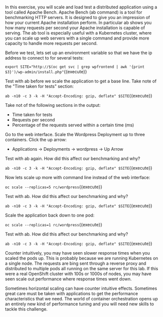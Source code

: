 In this exercise, you will scale and load test a distributed application using a tool called Apache Bench. Apache Bench (ab command) is a tool for benchmarking HTTP servers. It is designed to give you an impression of how your current Apache installation perform. In particular ab shows you how many requests per second your Apache installation is capable of serving. The ab tool is especially useful with a Kubernetes cluster, where you can scale up web servers with a single command and provide more capacity to handle more requests per second.

Before we test, lets set up an environment variable so that we have the ip address to connect to for several tests:

``export SITE="http://$(oc get svc | grep wpfrontend | awk '{print $3}')/wp-admin/install.php"``{{execute}}

Test with ab before we scale the application to get a base line. Take note of the "Time taken for tests" section:

``ab -n10 -c 3 -k -H "Accept-Encoding: gzip, deflate" $SITE``{{execute}}


Take not of the following sections in the output:

- Time taken for tests
- Requests per second
- Percentage of the requests served within a certain time (ms)


Go to the web interface. Scale the Wordpress Deployment up to three containers. Click the up arrow:

- Applications -> Deployments -> wordpress -> Up Arrow


Test with ab again. How did this affect our benchmarking and why?

``ab -n10 -c 3 -k -H "Accept-Encoding: gzip, deflate" $SITE``{{execute}}


Now lets scale up more with command line instead of the web interface:

``oc scale --replicas=5 rc/wordpress``{{execute}}


Test with ab. How did this affect our benchmarking and why?

``ab -n10 -c 3 -k -H "Accept-Encoding: gzip, deflate" $SITE``{{execute}}


Scale the application back down to one pod:

``oc scale --replicas=1 rc/wordpress``{{execute}}

Test with ab. How did this affect our benchmarking and why?

``ab -n10 -c 3 -k -H "Accept-Encoding: gzip, deflate" $SITE``{{execute}}

Counter intuitively, you may have seen slower response times when you scaled the pods up. This is probably because we are running Kubernetes on a single node. The requests are bing sent through a reverse proxy and distributed to multiple pods all running on the same server for this lab. If this were a real OpenShift cluster with 100s or 1000s of nodes, you may have seen scale out performance where response times went down. 

Sometimes horizontal scaling can have counter intuitive effects. Sometimes great care must be taken with applications to get the performance characteristics that we need. The world of container orchestration opens up an entirely new kind of performance tuning and you will need new skills to tackle this challenge.
